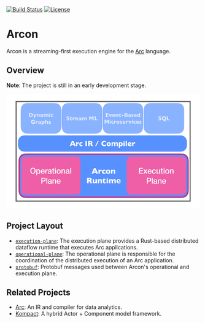 [![Build Status](https://dev.azure.com/arcon-cda/arcon/_apis/build/status/cda-group.arcon?branchName=master)](https://dev.azure.com/arcon-cda/arcon/_build/latest?definitionId=1&branchName=master)
[![License](https://img.shields.io/badge/License-BSD%203--Clause-blue)](https://github.com/cda-group/arcon)

# Arcon

Arcon is a streaming-first execution engine for the [Arc](https://github.com/cda-group/arc) language.

## Overview

**Note**: The project is still in an early development stage.

<p align="center">
  <img width="600" height="300" src=".github/arcon_overview.jpg">
</p>


## Project Layout

* [`execution-plane`]: The execution plane provides a Rust-based distributed dataflow runtime that executes Arc applications.
* [`operational-plane`]: The operational plane is responsible for the coordination of the distributed execution of an Arc application.
* [`protobuf`]: Protobuf messages used between Arcon's operational and execution plane.

[`execution-plane`]: execution-plane
[`operational-plane`]: operational-plane
[`protobuf`]: protobuf

## Related Projects

* [Arc](https://github.com/cda-group/arc): An IR and compiler for data analytics.
* [Kompact](https://github.com/kompics/kompact): A hybrid Actor + Component model framework.
